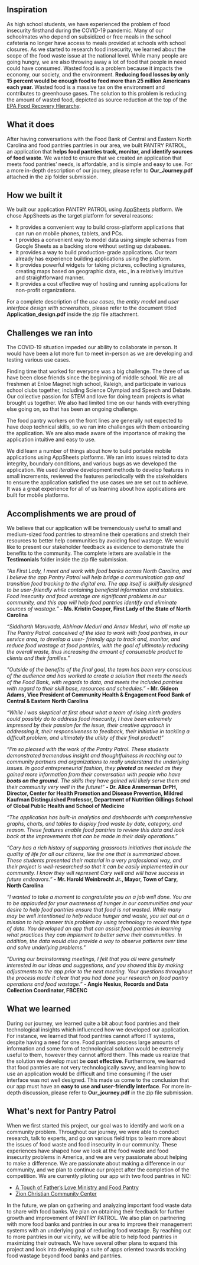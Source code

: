 ## Inspiration

As high school students, we have experienced the problem of food insecurity firsthand during the COVID-19 pandemic. Many of our schoolmates who depend on subsidized or free meals in the school cafeteria no longer have access to meals provided at schools with school closures. As we started to research food insecurity, we learned about the scope of the food waste issue at the national level. While many people are going hungry, we are also throwing away a lot of food that people in need could have consumed. Wasted food is a problem because it impacts the economy, our society, and the environment. **Reducing food losses by only 15 percent would be enough food to feed more than 25 million Americans each year.** Wasted food is a massive tax on the environment and contributes to greenhouse gases. The solution to this problem is reducing the amount of wasted food, depicted as source reduction at the top of the [EPA Food Recovery Hierarchy](https://www.epa.gov/sustainable-management-food/food-recovery-hierarchy).

## What it does

After having conversations with the Food Bank of Central and Eastern North Carolina and food pantries pantries in our area, we built PANTRY PATROL, an application that **helps food pantries track, monitor, and identify sources of food waste**. We wanted to ensure that we created an application that meets food pantries’ needs, is affordable, and is simple and easy to use. For a more in-depth description of our journey, please refer to **Our_Journey.pdf** attached in the zip folder submission.

## How we built it

We built our application PANTRY PATROL using [AppSheets](https://www.appsheet.com/) platform. We chose AppSheets as the target platform for several reasons:

- It provides a convenient way to build cross-platform applications that can run on mobile phones, tablets, and PCs.
- t provides a convenient way to model data using simple schemas from Google Sheets as a backing store without setting up databases.
- It provides a way to build production-grade applications. Our team already has experience building applications using the platform.
- It provides powerful widgets for taking pictures, collecting signatures, creating maps based on geographic data, etc., in a relatively intuitive and straightforward manner.
- It provides a cost effective way of hosting and running applications for non-profit organizations.

For a complete description of the *use cases*, the *entity model* and *user interface design with screenshots*, please refer to the document titled **Application_design.pdf** inside the zip file attachment.

## Challenges we ran into

The COVID-19 situation impeded our ability to collaborate in person. It would have been a lot more fun to meet in-person as we are developing and testing various use cases.

Finding time that worked for everyone was a big challenge. The three of us have been close friends since the beginning of middle school. We are all freshmen at Enloe Magnet high school, Raleigh, and participate in various school clubs together, including Science Olympiad and Speech and Debate. Our collective passion for STEM and love for doing team projects is what brought us together. We also had limited time on our hands with everything else going on, so that has been an ongoing challenge.

The food pantry workers on the front lines are generally not expected to have deep technical skills, so we ran into challenges with them onboarding the application. We are also made aware of the importance of making the application intuitive and easy to use.

We did learn a number of things about how to build portable mobile applications using AppSheets platforms. We ran into issues related to data integrity, boundary conditions, and various bugs as we developed the application. We used *iterative* development methods to develop features in small increments, reviewed the features periodically with the stakeholders to ensure the application satisfied the use cases we are set out to achieve. It was a great experience for all of us learning about how applications are built for mobile platforms.

## Accomplishments we are proud of

We believe that our application will be tremendously useful to small and medium-sized food pantries to streamline their operations and stretch their resources to better help communities by avoiding food wastage. We would like to present our stakeholder feedback as evidence to demonstrate the benefits to the community. The complete letters are available in the **Testimonials** folder inside the zip file submission.

 *“As First Lady, I meet and work with food banks across North Carolina, and I believe the app Pantry Patrol will help bridge a communication gap and transition food tracking to the digital era. The app itself is skillfully designed to be user-friendly while containing beneficial information and statistics. Food insecurity and food wastage are significant problems in our community, and this app will help food pantries identify and eliminate sources of wastage.”*
    **- Ms. Kristin Cooper, First Lady of the State of North Carolina**

 *“Siddharth Maruvada, Abhinav Meduri and Arnav Meduri, who all make up The Pantry Patrol. conceived of the idea to work with food pantries, in our service area, to develop a user- friendly app to track and, monitor, and reduce food wastage at food pantries, with the goal of ultimately reducing the overall waste, thus increasing the amount of consumable product to clients and their families."*

 *"Outside of the benefits of the final goal, the team has been very conscious of the audience and has worked to create a solution that meets the needs of the Food Bank, with regards to data, and meets the included pantries with regard to their skill base, resources and schedules.”*
    **- Mr. Gideon Adams, Vice President of Community Health & Engagement Food Bank of Central & Eastern North Carolina**


 *“While I was skeptical at first about what a team of rising ninth graders could possibly do to address food insecurity, I have been extremely impressed by their passion for the issue, their creative approach in addressing it, their responsiveness to feedback, their initiative in tackling a difficult problem, and ultimately the utility of their final product!”*

 *“I’m so pleased with the work of the Pantry Patrol. These students demonstrated tremendous insight and thoughtfulness in reaching out to community partners and organizations to really understand the underlying issues. In good entrepreneurial fashion, they **pivoted** as needed as they gained more information from their conversation with people who have **boots on the ground.** The skills they have gained will likely serve them and their community very well in the future!”*
     **- Dr. Alice Ammerman DrPH,  Director, Center for Health Promotion and Disease Prevention, Mildred Kaufman Distinguished Professor, Department of Nutrition Gillings School of Global Public Health and School of Medicine**

 *“The application has built-in analytics and dashboards with comprehensive graphs, charts, and tables to display food waste by date, category, and reason. These features enable food pantries to review this data and look back at the improvements that can be made in their daily operations.”*

 *“Cary has a rich history of supporting grassroots initiatives that include the quality of life for all our citizens, like the one that is summarized above. These students presented their material in a very professional way, and their project is well-researched so that it can be easily implemented in our community. I know they will represent Cary well and will have success in future endeavors.”*
    **- Mr. Harold Weinbrecht Jr., Mayor, Town of Cary, North Carolina**

 *“I wanted to take a moment to congratulate you on a job well done.  You are to be applauded for your awareness of hunger in our communities and your desire to help food pantries ensure that food is not wasted.  While many may be well intentioned to help reduce hunger and waste, you set out on a mission to help answer this problem by using technology to record this type of data.  You developed an app that can assist food pantries in learning what practices they can implement to better serve their communities.  In addition, the data would also provide a way to observe patterns over time and solve underlying problems."*
 
 *"During our brainstorming meetings, I felt that you all were genuinely interested in our ideas and suggestions, and you showed this by making adjustments to the app prior to the next meeting.  Your questions throughout the process made it clear that you had done your research on food pantry operations and food wastage.”*
    **- Angie Nesius, Records and Data Collection Coordinator, FBCENC**

## What we learned

During our journey, we learned quite a bit about food pantries and their technological insights which influenced how we developed our application. For instance, we learned that food pantries cannot afford IT systems, despite having a need for one. Food pantries process large amounts of information and some form of technological solution would be extremely useful to them, however they cannot afford them. This made us realize that the solution we develop must be **cost effective**. Furthermore, we learned that food pantries are not very technologically savvy, and learning how to use an application would be difficult and time consuming if the user interface was not well designed. This made us come to the conclusion that our app must  have an **easy to use and user-friendly interface**. For more in-depth discussion, please refer to **Our_journey.pdf** in the zip file submission. 

## What's next for Pantry Patrol

When we first started this project, our goal was to identify and work on a community problem. Throughout our journey, we were able to conduct research, talk to experts, and go on various field trips to learn more about the issues of food waste and food insecurity in our community. These experiences have shaped how we look at the food waste and food insecurity problems in America, and we are very passionate about helping to make a difference. We are passionate about making a difference in our community, and we plan to continue our project after the completion of the competition. We are currently piloting our app with two food pantries in NC:

- [A Touch of Father’s Love Ministry and Food Pantry](https://atouchofthefatherslove.org/) 
- [Zion Christian Community Center](https://www.zionchristiancenter.net/) 

In the future, we plan on gathering and analyzing important food waste data to share with food banks. We plan on obtaining their feedback for further growth and improvement of PANTRY PATROL. We also plan on partnering with more food banks and pantries in our area to improve their management systems with an underlying goal of reducing food wastage. By reaching out to more pantries in our vicinity, we will be able to help food pantries in maximizing their outreach. We have several other plans to expand this project and look into developing a suite of apps oriented towards tracking food wastage beyond food banks and pantries.
